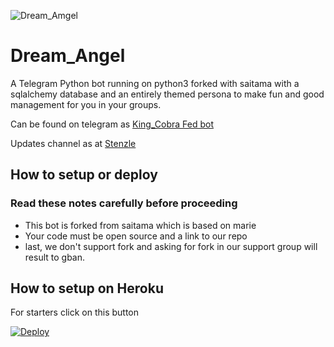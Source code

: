 ![Dream_Amgel](https://telegra.ph/file/86bc4072a903797c1262f.jpg)
# Dream_Angel

A Telegram Python bot running on python3 forked with saitama with a sqlalchemy database and an entirely themed persona to make fun and good management for you in your groups.

Can be found on telegram as [King_Cobra Fed bot](https://t.me/King_cobra_bot)

Updates channel as at [Stenzle](https://t.me/stenzle)

## How to setup or deploy

### Read these notes carefully before proceeding 
 - This bot is forked from saitama which is based on marie
 - Your code must be open source and a link to our repo
 - last, we don't support fork and asking for fork in our support group will result to gban.

## How to setup on Heroku 
For starters click on this button 

[![Deploy](https://www.herokucdn.com/deploy/button.svg)](https://heroku.com/deploy?template=https://github.com/sakhaavvaavaj93/dreamAngel/tree/dreamAngel) 


